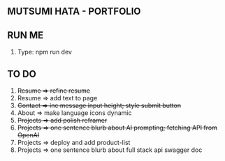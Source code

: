 ## MUTSUMI HATA - PORTFOLIO

## RUN ME

1. Type: npm run dev

## TO DO 

1. ~~Resume => refine resume~~
2. Resume => add text to page
3. ~~Contact => inc message input height; style submit button~~
4. About => make language icons dynamic
5. ~~Projects => add polish reframer~~
6. ~~Projects => one sentence blurb about AI prompting; fetching API from OpenAI~~
7. Projects => deploy and add product-list
8. Projects => one sentence blurb about full stack api swagger doc
